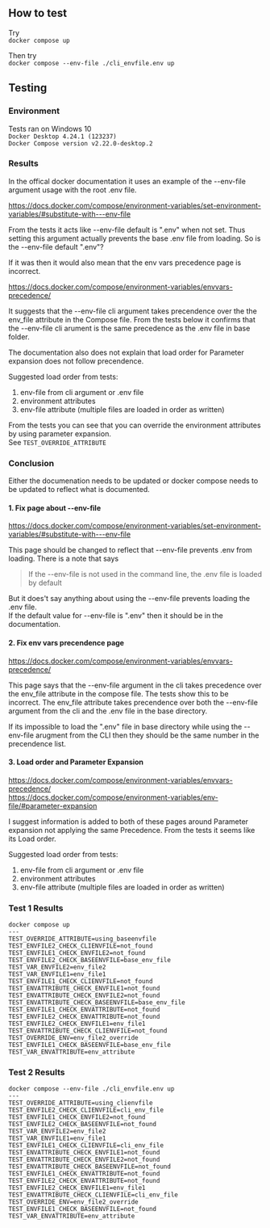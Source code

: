 ## How to test

Try \
`docker compose up`

Then try \
`docker compose --env-file ./cli_envfile.env up`

## Testing

### Environment
Tests ran on Windows 10 \
`Docker Desktop 4.24.1 (123237)` \
`Docker Compose version v2.22.0-desktop.2`

### Results
In the offical docker documentation it uses an example of the --env-file argument usage with the root .env file.

https://docs.docker.com/compose/environment-variables/set-environment-variables/#substitute-with---env-file

From the tests it acts like --env-file default is ".env" when not set.  Thus setting this argument actually prevents the base .env file from loading.  So is the --env-file default ".env"?

If it was then it would also mean that the env vars precedence page is incorrect.

https://docs.docker.com/compose/environment-variables/envvars-precedence/

It suggests that the --env-file cli argument takes precendence over the the env_file attribute in the Compose file.  From the tests below it confirms that the --env-file cli arument is the same precedence as the .env file in base folder.

The documentation also does not explain that load order for Parameter expansion does not follow precendence.

Suggested load order from tests:
1. env-file from cli argument or .env file
2. environment attributes
3. env-file attribute (multiple files are loaded in order as written)

From the tests you can see that you can override the environment attributes by using parameter expansion. \
See `TEST_OVERRIDE_ATTRIBUTE`

### Conclusion

Either the documenation needs to be updated or docker compose needs to be updated to reflect what is documented.

#### 1. Fix page about --env-file

https://docs.docker.com/compose/environment-variables/set-environment-variables/#substitute-with---env-file

This page should be changed to reflect that --env-file prevents .env from loading. There is a note that says
> If the --env-file is not used in the command line, the .env file is loaded by default

But it does't say anything about using the --env-file prevents loading the .env file. \
If the default value for --env-file is ".env" then it should be in the documentation.

#### 2. Fix env vars precendence page

https://docs.docker.com/compose/environment-variables/envvars-precedence/

This page says that the --env-file argument in the cli takes precedence over the env_file attribute in the compose file.  The tests show this to be incorrect.  The env_file attribute takes precendence over both the --env-file argument from the cli and the .env file in the base directory.

If its impossible to load the ".env" file in base directory while using the --env-file arugment from the CLI then they should be the same number in the precendence list.

#### 3. Load order and Parameter Expansion

https://docs.docker.com/compose/environment-variables/envvars-precedence/ \
https://docs.docker.com/compose/environment-variables/env-file/#parameter-expansion

I suggest information is added to both of these pages around Parameter expansion not applying the same Precedence.  From the tests it seems like its Load order.

Suggested load order from tests:
1. env-file from cli argument or .env file
2. environment attributes
3. env-file attribute (multiple files are loaded in order as written)


### Test 1 Results
```
docker compose up
---
TEST_OVERRIDE_ATTRIBUTE=using_baseenvfile
TEST_ENVFILE2_CHECK_CLIENVFILE=not_found
TEST_ENVFILE1_CHECK_ENVFILE2=not_found
TEST_ENVFILE2_CHECK_BASEENVFILE=base_env_file
TEST_VAR_ENVFILE2=env_file2
TEST_VAR_ENVFILE1=env_file1
TEST_ENVFILE1_CHECK_CLIENVFILE=not_found
TEST_ENVATTRIBUTE_CHECK_ENVFILE1=not_found
TEST_ENVATTRIBUTE_CHECK_ENVFILE2=not_found
TEST_ENVATTRIBUTE_CHECK_BASEENVFILE=base_env_file
TEST_ENVFILE1_CHECK_ENVATTRIBUTE=not_found
TEST_ENVFILE2_CHECK_ENVATTRIBUTE=not_found
TEST_ENVFILE2_CHECK_ENVFILE1=env_file1
TEST_ENVATTRIBUTE_CHECK_CLIENVFILE=not_found
TEST_OVERRIDE_ENV=env_file2_override
TEST_ENVFILE1_CHECK_BASEENVFILE=base_env_file
TEST_VAR_ENVATTRIBUTE=env_attribute
```

### Test 2 Results
```
docker compose --env-file ./cli_envfile.env up
---
TEST_OVERRIDE_ATTRIBUTE=using_clienvfile
TEST_ENVFILE2_CHECK_CLIENVFILE=cli_env_file
TEST_ENVFILE1_CHECK_ENVFILE2=not_found
TEST_ENVFILE2_CHECK_BASEENVFILE=not_found
TEST_VAR_ENVFILE2=env_file2
TEST_VAR_ENVFILE1=env_file1
TEST_ENVFILE1_CHECK_CLIENVFILE=cli_env_file
TEST_ENVATTRIBUTE_CHECK_ENVFILE1=not_found
TEST_ENVATTRIBUTE_CHECK_ENVFILE2=not_found
TEST_ENVATTRIBUTE_CHECK_BASEENVFILE=not_found
TEST_ENVFILE1_CHECK_ENVATTRIBUTE=not_found
TEST_ENVFILE2_CHECK_ENVATTRIBUTE=not_found
TEST_ENVFILE2_CHECK_ENVFILE1=env_file1
TEST_ENVATTRIBUTE_CHECK_CLIENVFILE=cli_env_file
TEST_OVERRIDE_ENV=env_file2_override
TEST_ENVFILE1_CHECK_BASEENVFILE=not_found
TEST_VAR_ENVATTRIBUTE=env_attribute
```